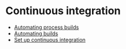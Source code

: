 # Continuous integration

* [Automating process builds](automating-process-builds.md)
* [Automating builds](automating-builds.md)
* [Set up continuous integration](set-up-continuous-integration.md)